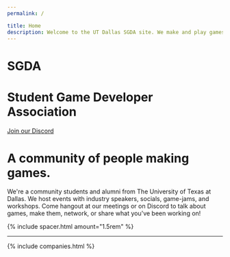 ```yaml
---
permalink: /

title: Home
description: Welcome to the UT Dallas SGDA site. We make and play games!
---
```


<div class="ignore content-wrapper">
    <div class="content flex flex-column items-center">
        <h1 class="logo-shadow-cascade pb-2"> SGDA </h1>
        <h1 class="mt-0 mb-8 lg:mb-4 text-center"> Student Game Developer Association </h1>
        <a class="button mb-4 lg:mb-8" href="/discord"> <i class="icon-discord" aria-hidden="true"></i> Join our Discord </a>
    </div>
</div>

# A community of people making games.

We're a community students and alumni from The University of Texas at Dallas. We host events with industry speakers, socials, game-jams, and workshops. Come hangout at our meetings or on Discord to talk about games, make them, network, or share what you've been working on!

{% include spacer.html amount="1.5rem" %}

---

<div class="pt-6"></div>

{% include companies.html %}

<div class="pt-8 lg:pt-12"></div>
<div class="pt-8"></div>